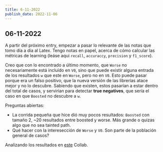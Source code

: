 ```yaml
---
title: 6-11-2022
publish_date: 2022-11-06
---
```

## 06-11-2022
A partir del próximo entry, empezar a pasar lo relevante de las notas que tomo día a día al Latex. Tengo notas en papel, acerca de cómo calcular las métricas de learning (leáse aqui `recall`, `accuraccy`, `precision` y `f1_score`).

Creo que con lo encontrado a último momento, que `Worse` no necesariamente está incluído en `V0`, sino que puede existir alguna entrada de los resultados `w` que este en `Worse`, pero no en `V0`. Esto puede pasar porque era un falso positivo, que la nueva versión de las librerías atace mejor y no lo descubre. Sabiendo que existen, estos pasarían a estar dentro del total de casos, y servirían para detectar __true negatives__, que sería el caso en que `Boosted` no descubre a `w`.

Preguntas abiertas:
- La corrida pequeña que hice dió muy pocos resultados: `Boosted` con tamaño 2, ~20 resultados entre boosted y worse. Más grande o quizas algo que no sea tainted path.
- Qué hacer con la interesección de `Worse` y `V0`. Son parte de la población general de casos?

Analizando los resultados en [este](https://colab.research.google.com/drive/1Xrk9z0PcyIPlod4aqLG8_GiP69XTLc4r#scrollTo=h-83I4lyLZWv) Collab.